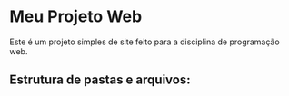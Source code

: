 # Meu Projeto Web

Este é um projeto simples de site feito para a disciplina de programação web.

## Estrutura de pastas e arquivos: